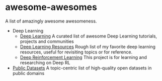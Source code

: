 # awesome-awesomes
A list of amazingly awesome awesomeness.

- Deep Learning
	- [Deep Learning](https://github.com/ChristosChristofidis/awesome-deep-learning) A curated list of awesome Deep Learning tutorials, projects and communities
	- [Deep Learning Resources](https://github.com/guillaume-chevalier/awesome-deep-learning-resources) Rough list of my favorite deep learning resources, useful for revisiting topics or for reference.
	- [Deep Reinforcement Learning](https://github.com/tigerneil/awesome-deep-rl) This project is for learning and researching on Deep RL
- [Public Datasets](https://github.com/awesomedata/awesome-public-datasets) A topic-centric list of high-quality open datasets in public domains
